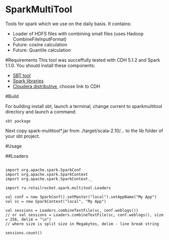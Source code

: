 SparkMultiTool
==============

Tools for spark which we use on the daily basis.
It contains:
* Loader of HDFS files with combining small files (uses Hadoop CombineFileInputFormat)
* Future: cosine calculation
* Future: Quantile calculation

#Requirements
This tool was succeffully tested with CDH 5.1.2 and Spark 1.1.0.
You should install these components:
* [SBT tool](www.scala-sbt.org/download.html)
* [Spark libraries](spark.apache.org/downloads.html)
* [Cloudera distributive](www.cloudera.com/content/support/en/downloads.html), choose link to CDH

#Build

For building install sbt, launch a terminal, change current to sparkmultitool directory  and launch a command:

```
sbt package
```
Next copy spark-multitool*.jar from ./target/scala-2.10/...  to the lib folder of your sbt project.

#Usage

##Loaders
```

import org.apache.spark.SparkConf
import org.apache.spark.SparkContext
import org.apache.spark.SparkContext._

import ru.retailrocket.spark.multitool.Loaders

val conf = new SparkConf().setMaster("local").setAppName("My App")
val sc = new SparkContext("local", "My App")

val sessions = Loaders.combineTextFile(sc, conf.weblogs())
// or val sessions = Loaders.combineTextFile(sc, conf.weblogs(), size = 256, delim = "\n")
// where size is split size in Megabytes, delim - line break string

sessions.count()
```

